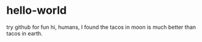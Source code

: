 # hello-world
try github for fun
hi, humans, 
I found the tacos in moon is much better than tacos in earth. 
